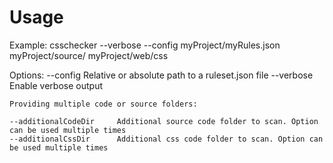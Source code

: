 Usage
=====

Example: csschecker --verbose --config myProject/myRules.json myProject/source/ myProject/web/css

Options:
    --config                Relative or absolute path to a ruleset.json file
    --verbose               Enable verbose output

    Providing multiple code or source folders:

    --additionalCodeDir     Additional source code folder to scan. Option can be used multiple times
    --additionalCssDir      Additional css code folder to scan. Option can be used multiple times
